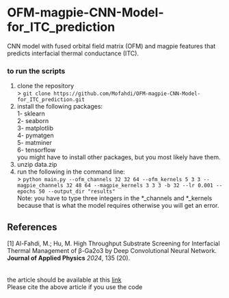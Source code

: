 # OFM-magpie-CNN-Model-for_ITC_prediction
CNN model with fused orbital field matrix (OFM) and magpie features that predicts interfacial thermal conductance (ITC).

### to run the scripts
1. clone the repository<br>
        > `git clone https://github.com/Mofahdi/OFM-magpie-CNN-Model-for_ITC_prediction.git`
2. install the following packages: 
<br>1- sklearn 
<br>2- seaborn 
<br>3- matplotlib 
<br>4- pymatgen 
<br>5- matminer 
<br>6- tensorflow<br>
you might have to install other packages, but you most likely have them.
3. unzip data.zip
4.  run the following in the command line: <br>
        > `python main.py --ofm_channels 32 32 64 --ofm_kernels 5 3 3 --magpie_channels 32 48 64 --magpie_kernels 3 3 3 -b 32 --lr 0.001 --epochs 50 --output_dir "results"`
    <br>Note: you have to type three integers in the *_channels and *_kernels because that is what the model requires otherwise you will get an error. 

## References
[1] Al-Fahdi, M.; Hu, M. High Throughput Substrate Screening for Interfacial Thermal Management of β-Ga2o3 by Deep Convolutional Neural Network. **Journal of Applied Physics** *2024*, 135 (20).
<br><br>
<br>the article should be available at this [link]((https://digital.csic.es/bitstream/10261/360878/1/AlFahdi_ApplPhysRev_2024_editorial.pdf))
<br>Please cite the above article if you use the code
